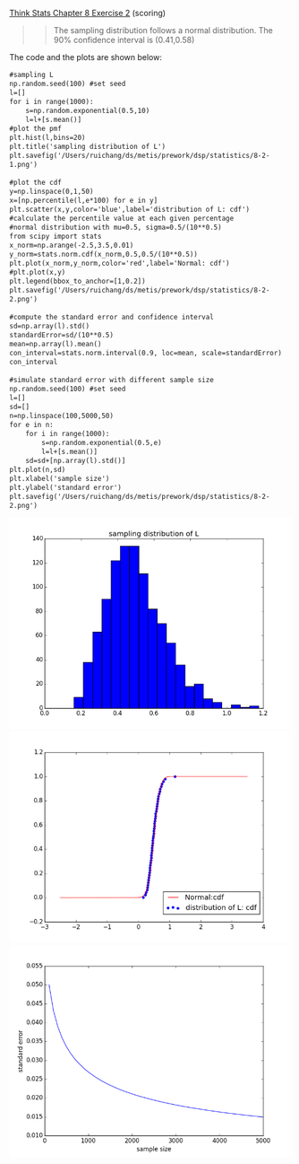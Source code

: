 [Think Stats Chapter 8 Exercise 2](http://greenteapress.com/thinkstats2/html/thinkstats2009.html#toc77) (scoring)

>> The sampling distribution follows a normal distribution. The 90% confidence interval is (0.41,0.58)

The code and the plots are shown below:

```
#sampling L
np.random.seed(100) #set seed
l=[]
for i in range(1000):
    s=np.random.exponential(0.5,10)
    l=l+[s.mean()]
#plot the pmf
plt.hist(l,bins=20)
plt.title('sampling distribution of L')
plt.savefig('/Users/ruichang/ds/metis/prework/dsp/statistics/8-2-1.png')

#plot the cdf
y=np.linspace(0,1,50)
x=[np.percentile(l,e*100) for e in y]
plt.scatter(x,y,color='blue',label='distribution of L: cdf') #calculate the percentile value at each given percentage
#normal distribution with mu=0.5, sigma=0.5/(10**0.5)
from scipy import stats
x_norm=np.arange(-2.5,3.5,0.01)
y_norm=stats.norm.cdf(x_norm,0.5,0.5/(10**0.5))
plt.plot(x_norm,y_norm,color='red',label='Normal: cdf')
#plt.plot(x,y)
plt.legend(bbox_to_anchor=[1,0.2])
plt.savefig('/Users/ruichang/ds/metis/prework/dsp/statistics/8-2-2.png')

#compute the standard error and confidence interval
sd=np.array(l).std()
standardError=sd/(10**0.5)
mean=np.array(l).mean()
con_interval=stats.norm.interval(0.9, loc=mean, scale=standardError)
con_interval

#simulate standard error with different sample size
np.random.seed(100) #set seed
l=[]
sd=[]
n=np.linspace(100,5000,50)
for e in n:
    for i in range(1000):
        s=np.random.exponential(0.5,e)
        l=l+[s.mean()]
    sd=sd+[np.array(l).std()]
plt.plot(n,sd)
plt.xlabel('sample size')
plt.ylabel('standard error')
plt.savefig('/Users/ruichang/ds/metis/prework/dsp/statistics/8-2-2.png')
```
![alt text](https://github.com/RuiChang123/dsp/blob/master/statistics/8-2-1.png "8-2")
![alt text](https://github.com/RuiChang123/dsp/blob/master/statistics/8-2-2.png "8-2")
![alt text](https://github.com/RuiChang123/dsp/blob/master/statistics/8-2-3.png "8-2")
